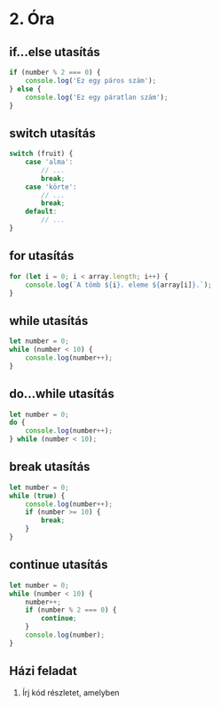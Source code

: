 # 2. Óra

## if...else utasítás

```javascript
if (number % 2 === 0) {
    console.log('Ez egy páros szám');
} else {
    console.log('Ez egy páratlan szám');
}
```

## switch utasítás

```javascript
switch (fruit) {
    case 'alma':
        // ...
        break;
    case 'körte':
        // ...
        break;
    default:
        // ...
}
```

## for utasítás

```javascript
for (let i = 0; i < array.length; i++) {
    console.log(`A tömb ${i}. eleme ${array[i]}.`);
}
```

## while utasítás

```javascript
let number = 0;
while (number < 10) {
    console.log(number++);
}
```

## do...while utasítás

```javascript
let number = 0;
do {
    console.log(number++);
} while (number < 10);
```

## break utasítás

```javascript
let number = 0;
while (true) {
    console.log(number++);
    if (number >= 10) {
        break;
    }
}
```

## continue utasítás

```javascript
let number = 0;
while (number < 10) {
    number++;
    if (number % 2 === 0) {
        continue;
    }
    console.log(number);
}
```

## Házi feladat

1. Írj kód részletet, amelyben